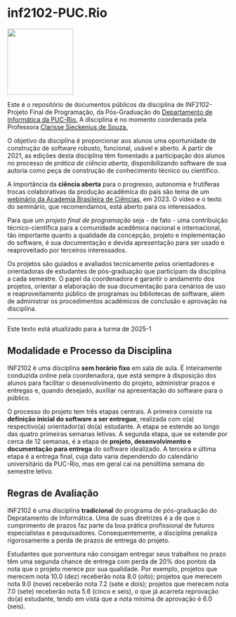 # inf2102-PUC.Rio

<img src="https://www.inf.puc-rio.br/wordpress/wp-content/themes/puc-di/assets/img/theme/logo.png" width="150px"></img>

Este é o repositório de documentos públicos da disciplina de INF2102-Projeto Final de Programação, da Pós-Graduação do <a href="https://www.inf.puc-rio.br/" target="_New">Departamento de Informática da PUC-Rio.</a> A disciplina é no momento coordenada pela Professora <a href="https://www-di.inf.puc-rio.br/~clarisse/" target="_New">Clarisse Sieckenius de Souza.</a>

O objetivo da disciplina é proporcionar aos alunos uma oportunidade de construção de software robusto, funcional, usável e aberto. A partir de 2021, as edições desta disciplina têm fomentado a participação dos alunos no processo de <i>prática de ciência aberta</i>, disponibilizando software de sua autoria como peça de construção de conhecimento técnico ou científico.

A importância da <b>ciência aberta</b> para o progresso, autonomia e frutíferas trocas colaborativas da produção acadêmica do país são tema de um <a href="https://www.abc.org.br/2023/11/24/webinario-e-lancamento-de-documento-sobre-ciencia-aberta/" target="_New">webinário da Academia Brasileira de Ciências</a>, em 2023. O vídeo e o texto do seminário, que recomendamos, está aberto para os interessados.

Para que um <i>projeto final de programação</i> seja - de fato - uma contribuição técnico-científica para a comunidade acedêmica nacional e internacional, tão importante quanto a qualidade da concepção, projeto e implementação do software, é sua documentação e devida apresentação para ser usado e reaproveitado por terceiros interessados.

Os projetos são guiados e avaliados tecnicamente pelos orientadores e orientadoras de estudantes de pós-graduação que participam da disciplina a cada semestre. O papel da coordenadora é garantir o andamento dos projetos, orientar a elaboração de sua documentação para cenários de uso e reaproveitamento público de programas ou bibliotecas de software, além de administrar os procedimentos acadêmicos de conclusão e aprovação na disciplina.

<hr>
Este texto está atualizado para a turma de 2025-1

## Modalidade e Processo da Disciplina

INF2102 é uma disciplina <b>sem horário fixo</b> em sala de aula. É inteiramente conduzida online pela coordenadora, que está sempre à disposição dos alunos para facilitar o desenvolvimento do projeto, administrar prazos e entregas e, quando desejado, auxiliar na apresentação do software para o público.

O processo do projeto tem três etapas centrais. A primeira consiste na <b>definição inicial do software a ser entregue</b>, realizada com o(a) respectivo(a) orientador(a) do(a) estudante. A etapa se estende ao longo das quatro primeiras semanas letivas. A segunda etapa, que se estende por cerca de 12 semanas, é a etapa de <b>projeto, desenvolvimento e documentação para entrega</b> do software idealizado. A terceira e última etapa é a entrega final, cuja data varia dependendo do calendário universitário da PUC-Rio, mas em geral cai na penúltima semana do semestre letivo.

## Regras de Avaliação

INF2102 é uma disciplina <b>tradicional</b> do programa de pós-graduação do Depratamento de Informática. Uma de suas diretrizes é a de que o cumprimento de prazos faz parte da boa prática profissional de futuros especialistas e pesquisadores. Consequentemente, a disciplina penaliza rigorosamente a perda de prazos de entrega do projeto.

Estudantes que porventura não consigam entregar seus trabalhos no prazo têm uma segunda chance de entrega com perda de 20% dos pontos da nota que o projeto merece por sua qualidade. Por exemplo, projetos que merecem nota 10.0 (dez) receberão nota 8.0 (oito); projetos que merecem nota 9.0 (nove) receberão nota 7.2 (sete e dois); projetos que merecem nota 7.0 (sete) receberão nota 5.6 (cinco e seis), o que já acarreta reprovação do(a) estudante, tendo em vista que a nota mínima de aprovação é 6.0 (seis).


